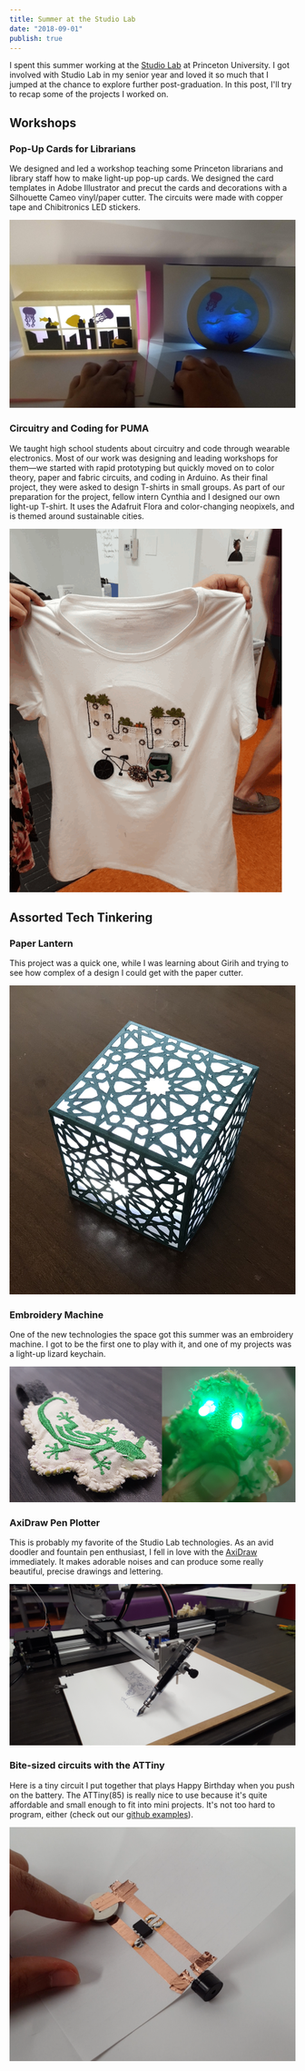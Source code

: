 ```yaml
---
title: Summer at the Studio Lab
date: "2018-09-01"
publish: true
---
```


I spent this summer working at the [Studio Lab](https://cst.princeton.edu/studiolab) at Princeton University. I got involved with Studio Lab in my senior year and loved it so much that I jumped at the chance to explore further post-graduation. In this post, I'll try to recap some of the projects I worked on.

## Workshops

### Pop-Up Cards for Librarians

We designed and led a workshop teaching some Princeton librarians and library staff how to make light-up pop-up cards. We designed the card templates in Adobe Illustrator and precut the cards and decorations with a Silhouette Cameo vinyl/paper cutter. The circuits were made with copper tape and Chibitronics LED stickers.

![Librarian pop-up cards](./media/librarians.jpg)

### Circuitry and Coding for PUMA

We taught high school students about circuitry and code through wearable electronics. Most of our work was designing and leading workshops for them—we started with rapid prototyping but quickly moved on to color theory, paper and fabric circuits, and coding in Arduino. As their final project, they were asked to design T-shirts in small groups. As part of our preparation for the project, fellow intern Cynthia and I designed our own light-up T-shirt. It uses the Adafruit Flora and color-changing neopixels, and is themed around sustainable cities.

![T-shirt](./media/tshirt.gif)

## Assorted Tech Tinkering

### Paper Lantern

This project was a quick one, while I was learning about Girih and trying to see how complex of a design I could get with the paper cutter.

![Lantern](./media/lantern.JPG)

### Embroidery Machine

One of the new technologies the space got this summer was an embroidery machine. I got to be the first one to play with it, and one of my projects was a light-up lizard keychain.

![Lizard keychain](./media/lizard.png)

### AxiDraw Pen Plotter

This is probably my favorite of the Studio Lab technologies. As an avid doodler and fountain pen enthusiast, I fell in love with the [AxiDraw](https://www.axidraw.com/) immediately. It makes adorable noises and can produce some really beautiful, precise drawings and lettering.

![AxiDraw](./media/axidraw.jpg)

### Bite-sized circuits with the ATTiny

Here is a tiny circuit I put together that plays Happy Birthday when you push on the battery. The ATTiny(85) is really nice to use because it's quite affordable and small enough to fit into mini projects. It's not too hard to program, either (check out our [github examples](https://github.com/shefalinayak/attiny-examples)).

![ATTiny birthday circuit](./media/attiny.png)
